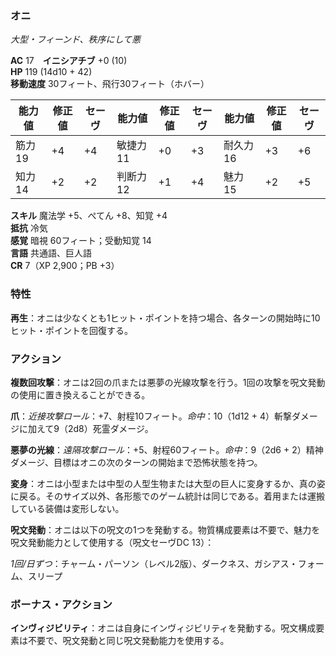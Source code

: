 ### オニ
*大型・フィーンド、秩序にして悪*

**AC** 17　**イニシアチブ** +0 (10)  
**HP** 119 (14d10 + 42)  
**移動速度** 30フィート、飛行30フィート（ホバー）

| 能力値 | 修正値 | セーヴ | 能力値 | 修正値 | セーヴ | 能力値 | 修正値 | セーヴ |
|--------|--------|--------|--------|--------|--------|--------|--------|--------|
| 筋力 19 | +4 | +4 | 敏捷力 11 | +0 | +3 | 耐久力 16 | +3 | +6 |
| 知力 14 | +2 | +2 | 判断力 12 | +1 | +4 | 魅力 15 | +2 | +5 |

**スキル** 魔法学 +5、ぺてん +8、知覚 +4  
**抵抗** 冷気  
**感覚** 暗視 60フィート；受動知覚 14  
**言語** 共通語、巨人語  
**CR** 7（XP 2,900；PB +3）

### 特性

**再生**：オニは少なくとも1ヒット・ポイントを持つ場合、各ターンの開始時に10ヒット・ポイントを回復する。

### アクション

**複数回攻撃**：オニは2回の爪または悪夢の光線攻撃を行う。1回の攻撃を呪文発動の使用に置き換えることができる。

**爪**：*近接攻撃ロール*：+7、射程10フィート。*命中*：10（1d12 + 4）斬撃ダメージに加えて9（2d8）死霊ダメージ。

**悪夢の光線**：*遠隔攻撃ロール*：+5、射程60フィート。*命中*：9（2d6 + 2）精神ダメージ、目標はオニの次のターンの開始まで恐怖状態を持つ。

**変身**：オニは小型または中型の人型生物または大型の巨人に変身するか、真の姿に戻る。そのサイズ以外、各形態でのゲーム統計は同じである。着用または運搬している装備は変形しない。

**呪文発動**：オニは以下の呪文の1つを発動する。物質構成要素は不要で、魅力を呪文発動能力として使用する（呪文セーヴDC 13）：

*1回/日ずつ*：チャーム・パーソン（レベル2版）、ダークネス、ガシアス・フォーム、スリープ

### ボーナス・アクション

**インヴィジビリティ**：オニは自身にインヴィジビリティを発動する。呪文構成要素は不要で、呪文発動と同じ呪文発動能力を使用する。